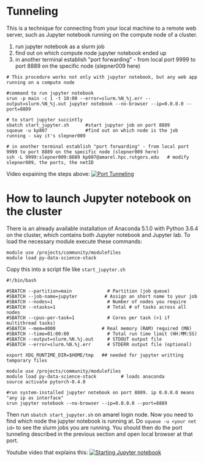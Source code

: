 # Tunneling

This is a technique for connecting from your local machine to a remote web server, such as Jupyter notebook running on the compute node of a cluster. 

1. run jupyter notebook as a slurm job 
2. find out on which compute node jupyter notebook ended up
3. in another terminal establish "port forwarding" - from local port 9999 to port 8889 on the specific node (slepner009 here)
```
# This procedure works not only with jupyter notebook, but any web app running on a compute node

#command to run jupyter notebook 
srun -p main -c 1 -t 10:00 --error=slurm.%N_%j.err --output=slurm.%N_%j.out jupyter notebook --no-browser --ip=0.0.0.0 --port=8889

# to start jupyter succintly 
sbatch start_jupyter.sh      #start jupyter job on port 8889
squeue -u kp807              #find out on which node is the job running - say it's slepner009

# in another terminal establish "port forwarding" - from local port 9999 to port 8889 on the specific node (slepner009 here)
ssh -L 9999:slepner009:8889 kp807@amarel.hpc.rutgers.edu   # modify slepner009, the ports, the netID
```

Video expaining the steps above: 
[![Port Tunneling](http://img.youtube.com/vi/Nb2ERdr5KD0/0.jpg)](http://www.youtube.com/watch?v=Nb2ERdr5KD0)


# How to launch Jupyter notebook on the cluster

There is an already available installation of Anaconda 5.1.0 with Python 3.6.4 on the cluster, which contains both Jupyter notebook and Jupyter lab. To load the necessary module execute these commands: 
```
module use /projects/community/modulefiles
module load py-data-science-stack
```

Copy this into a script file like `start_jupyter.sh`

```
#!/bin/bash

#SBATCH --partition=main             # Partition (job queue)
#SBATCH --job-name=jupyter          # Assign an short name to your job
#SBATCH --nodes=1                    # Number of nodes you require
#SBATCH --ntasks=1                   # Total # of tasks across all nodes
#SBATCH --cpus-per-task=1            # Cores per task (>1 if multithread tasks)
#SBATCH --mem=4000                 # Real memory (RAM) required (MB)
#SBATCH --time=01:00:00              # Total run time limit (HH:MM:SS)
#SBATCH --output=slurm.%N.%j.out     # STDOUT output file
#SBATCH --error=slurm.%N.%j.err      # STDERR output file (optional) 

export XDG_RUNTIME_DIR=$HOME/tmp   ## needed for jupyter writting temporary files

module use /projects/community/modulefiles 
module load py-data-science-stack         # loads anaconda
source activate pytorch-0.4.0

#run system-installed jupyter notebook on port 8889. ip 0.0.0.0 means "any ip as interface"
srun jupyter notebook --no-browser --ip=0.0.0.0 --port=8889
```

Then run `sbatch start_jupyter.sh` on amarel login node. Now you need to find which node the jupyter notebook is running at. Do `squeue -u <your net id>` to see the slurm jobs you are running. 
You should then do the port tunneling described in the previous section and open local browser at that port. 

Youtube video that explains this: 
[![Starting Jupyter notebook](http://img.youtube.com/vi/2LaGZtOv8Lc/0.jpg)](http://www.youtube.com/watch?v=2LaGZtOv8Lc)



